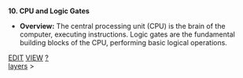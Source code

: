 <br>


**10. CPU and Logic Gates**

* **Overview:** The central processing unit (CPU) is the brain of the computer, executing instructions. Logic gates are the fundamental building blocks of the CPU, performing basic logical operations.

<span class="top-right">
<a class="abtn btn" href="http://localhost:3000/code/BLOGIT/layers/cpu_logic-gates.md">EDIT</a>
<a class="abtn btn" href="http://localhost:3000/view/BLOGIT/layers/cpu_logic-gates.md">VIEW</a>
<a class="abtn btn" href="http://localhost:3000/code/MIG1/help/UsingTheWiki.md">?</a>
</span>
<link rel="stylesheet" href="../styles.css">
<div class="breadcrumb-menu"><a href="../layers/README.md">layers</a> &gt; </div>
